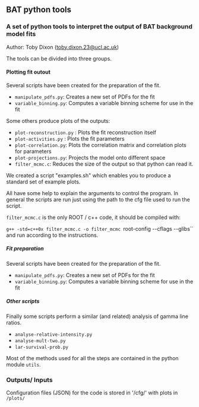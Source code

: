 ## BAT python tools
### A set of python tools to interpret the output of BAT background model fits
Author: Toby Dixon (toby.dixon.23@ucl.ac.uk)

The tools can be divided into three groups.

#### Plotting fit outout
Several scripts have been created for the preparation of the fit.

- `manipulate_pdfs.py`: Creates a new set of PDFs for the fit 
- `variable_binning.py`: Computes a variable binning scheme for use in the fit

Some others produce plots of the outputs:

- `plot-reconstruction.py` : Plots the fit reconstruction itself
- `plot-activities.py` :  Plots the fit parameters
- `plot-correlation.py`: Plots the correlation matrix and correlation plots for parameters
- `plot-projections.py`: Projects the model onto different space
- `filter_mcmc.c`: Reduces the size of the output so that python can read it.

We created a script "examples.sh" which enables you to produce a standard set of example plots.

All have some help to explain the arguments to control the program. In general the scripts are run just using the path to the cfg file used to run the script.

`filter_mcmc.c` is the only ROOT / c++ code, it should be compiled with:

`g++ -std=c++0x filter_mcmc.c -o filter_mcmc `root-config  --cflags --glibs``
and run according to the instructions.


##### Fit preparation
Several scripts have been created for the preparation of the fit.

- `manipulate_pdfs.py`: Creates a new set of PDFs for the fit 
- `variable_binning.py`: Computes a variable binning scheme for use in the fit

##### Other scripts
Finally some scripts perform a similar (and related) analysis of gamma line ratios.
- `analyse-relative-intensity.py`
- `analyse-mult-two.py`
- `lar-survival-prob.py`

Most of the methods used for all the steps are contained in the python module `utils`.

### Outputs/ Inputs
Configuration files (JSON) for the code is stored in '/cfg/' with plots in `/plots/`